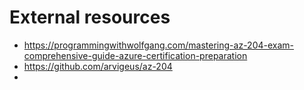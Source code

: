# External resources

- https://programmingwithwolfgang.com/mastering-az-204-exam-comprehensive-guide-azure-certification-preparation
- https://github.com/arvigeus/az-204
- 
